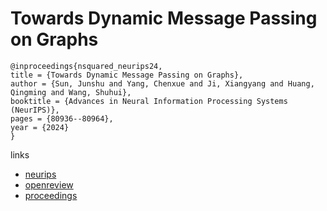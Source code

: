 # Towards Dynamic Message Passing on Graphs

```
@inproceedings{nsquared_neurips24,
title = {Towards Dynamic Message Passing on Graphs},
author = {Sun, Junshu and Yang, Chenxue and Ji, Xiangyang and Huang, Qingming and Wang, Shuhui},
booktitle = {Advances in Neural Information Processing Systems (NeurIPS)},
pages = {80936--80964},
year = {2024}
}
```

links
- [neurips](https://nips.cc/Conferences/2024/Schedule?showEvent=96687)
- [openreview](https://openreview.net/forum?id=4BWlUJF0E9)
- [proceedings](https://papers.nips.cc//paper_files/paper/2024/hash/93b7e2780c4f6599837fdd3718c51fad-Abstract-Conference.html)
